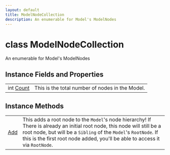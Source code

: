 ```yaml
---
layout: default
title: ModelNodeCollection
description: An enumerable for Model's ModelNodes
---
```

# class ModelNodeCollection

An enumerable for Model's ModelNodes

## Instance Fields and Properties

|  |  |
|--|--|
|int [Count]({{site.url}}/Pages/Reference/ModelNodeCollection/Count.html)|This is the total number of nodes in the Model.|

## Instance Methods

|  |  |
|--|--|
|[Add]({{site.url}}/Pages/Reference/ModelNodeCollection/Add.html)|This adds a root node to the `Model`'s node hierarchy! If There is already an initial root node, this node will still be a root node, but will be a `Sibling` of the `Model`'s `RootNode`. If this is the first root node added, you'll be able to access it via `RootNode`.|
